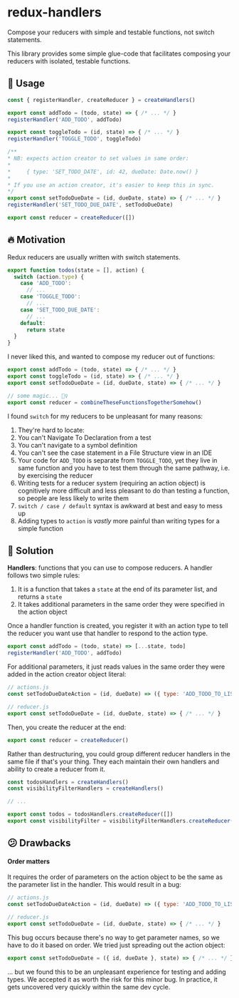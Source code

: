 # redux-handlers

Compose your reducers with simple and testable functions, not switch statements.

This library provides some simple glue-code that facilitates composing your reducers with isolated, testable functions.

## 💪 Usage

```js
const { registerHandler, createReducer } = createHandlers()

export const addTodo = (todo, state) => { /* ... */ }
registerHandler('ADD_TODO', addTodo)

export const toggleTodo = (id, state) => { /* ... */ }
registerHandler('TOGGLE_TODO', toggleTodo)

/**
* NB: expects action creator to set values in same order:  
* 
*     { type: 'SET_TODO_DATE', id: 42, dueDate: Date.now() }
* 
* If you use an action creator, it's easier to keep this in sync.
*/
export const setTodoDueDate = (id, dueDate, state) => { /* ... */ }
registerHandler('SET_TODO_DUE_DATE', setTodoDueDate)

export const reducer = createReducer([])
```

## 🔥 Motivation

Redux reducers are usually written with switch statements.

```js
export function todos(state = [], action) {
  switch (action.type) {
    case 'ADD_TODO':
      // ...
    case 'TOGGLE_TODO':
      // ...
    case 'SET_TODO_DUE_DATE':
      // ...
    default:
      return state
  }
}
```

I never liked this, and wanted to compose my reducer out of functions:

```js
export const addTodo = (todo, state) => { /* ... */ }
export const toggleTodo = (id, state) => { /* ... */ }
export const setTodoDueDate = (id, dueDate, state) => { /* ... */ }

// some magic... 🧙‍♀️
export const reducer = combineTheseFunctionsTogetherSomehow() 
```

I found `switch` for my reducers to be unpleasant for many reasons:

1. They're hard to locate:
  1. You can't Navigate To Declaration from a test
  1. You can't navigate to a symbol definition
  1. You can't see the case statement in a File Structure view in an IDE
1. Your code for `ADD_TODO` is separate from `TOGGLE_TODO`, yet they live in same function and you have to test them through the same pathway, i.e. by exercising the reducer
1. Writing tests for a reducer system (requiring an action object) is cognitively more difficult and less pleasant to do than testing a function, so people are less likely to write them
1. `switch / case / default` syntax is awkward at best and easy to mess up
1. Adding types to `action` is *vastly* more painful than writing types for a simple function

## 🥳 Solution

**Handlers**: functions that you can use to compose reducers. A handler follows two simple rules:

1. It is a function that takes a `state` at the end of its parameter list, and returns a `state`
1. It takes additional parameters in the same order they were specified in the action object

Once a handler function is created, you register it with an action type to tell the reducer you want use that handler to respond to the action type.

```js
export const addTodo = (todo, state) => [...state, todo]
registerHandler('ADD_TODO', addTodo)
```

For additional parameters, it just reads values in the same order they were added in the action creator object literal:

```js
// actions.js
const setTodoDueDateAction = (id, dueDate) => ({ type: 'ADD_TODO_TO_LIST', id, dueDate })

// reducer.js
export const setTodoDueDate = (id, dueDate, state) => { /* ... */ }
```

Then, you create the reducer at the end:

```js
export const reducer = createReducer()
```

Rather than destructuring, you could group different reducer handlers in the same file if that's your thing. They each maintain their own handlers and ability to create a reducer from it.

```js
const todosHandlers = createHandlers()
const visibilityFilterHandlers = createHandlers()

// ...

export const todos = todosHandlers.createReducer([])
export const visibilityFilter = visibilityFilterHandlers.createReducer('SHOW_ALL')
```

## 😕 Drawbacks

#### Order matters

It requires the order of parameters on the action object to be the same as the parameter list in the handler. This would result in a bug:

```js
// actions.js
const setTodoDueDateAction = (id, dueDate) => ({ type: 'ADD_TODO_TO_LIST', dueDate, id }) // 🐞

// reducer.js
export const setTodoDueDate = (id, dueDate, state) => { /* ... */ }
```

This bug occurs because there's no way to get parameter names, so we have to do it based on order. We tried just spreading out the action object:

```js
export const setTodoDueDate = ({ id, dueDate }, state) => { /* ... */ } 
```

... but we found this to be an unpleasant experience for testing and adding types. We accepted it as worth the risk for this minor bug. In practice, it gets uncovered very quickly within the same dev cycle.
